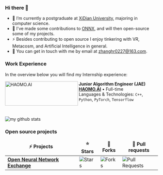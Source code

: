
### Hi there 👋
- 🔭 I’m currently a postgraduate at [XiDian University](https://www.xidian.edu.cn/), majoring in computer science.
- 🌱 I've made some contributions to [ONNX](https://github.com/onnx/onnx), and will then open-source some of my projects.
- ⚡ Besides contributing to open source I enjoy tinkering with VR, Metacosm, and Artificial Intelligence in general.
- 💬 You can get in touch with me by email at [zhanghr0227@163.com](zhanghr0227@163.com).

### Work Experience
In the overview below you will find my Internship experience:

[<img align="left" height="80px" width="240px" alt="HAOMO.AI" src="http://www.haomo.ai/wp-content/uploads/2021/02/logo.svg"/>](http://www.haomo.ai/)

**Junior Algorithm Engineer (JAE)** \
[**HAOMO.AI**](http://www.haomo.ai/) • Full-time \
Languages & Technologies: `C++`, `Python`, `PyTorch`, `Tensorflow` \
<br/>
<br/>

![my github stats](https://github-readme-stats.vercel.app/api?username=lzu-zhanghr&show_icons=true)

<h3>Open source projects</h3>
<table>
  <thead align="center">
    <tr border: none;>
      <td><b>⚡ Projects</b></td>
      <td><b>⭐ Stars</b></td>
      <td><b>🍴 Forks</b></td>
      <td><b>🌱 Pull requests</b></td>
    </tr>
  </thead>
  <tbody>
    <tr>
      <td><a href="https://github.com/onnx/onnx"><b>Open Neural Network Exchange</b></a></td>
      <td><img alt="Stars" src="https://img.shields.io/github/stars/onnx/onnx?style=flat-square&labelColor=343b41"/></td>
      <td><img alt="Forks" src="https://img.shields.io/github/forks/onnx/onnx?style=flat-square&labelColor=343b41"/></td>
      <td><img alt="Pull Requests" src="https://img.shields.io/github/issues-pr/onnx/onnx?style=flat-square&labelColor=343b41"/></td>
  </tbody>
</table>

<!--
**jcwchen/jcwchen** is a ✨ _special_ ✨ repository because its `README.md` (this file) appears on your GitHub profile.

Here are some ideas to get you started:

- 🔭 I’m currently working on ...
- 🌱 I’m currently learning ...
- 👯 I’m looking to collaborate on ...
- 🤔 I’m looking for help with ...
- 💬 Ask me about ...
- 📫 How to reach me: ...
- 😄 Pronouns: ...
- ⚡ Fun fact: ...
-->

